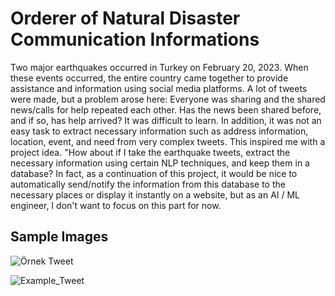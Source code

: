 # Orderer of Natural Disaster Communication Informations
Two major earthquakes occurred in Turkey on February 20, 2023. When these events occurred, the entire country came together to provide assistance and information using social media platforms. 
A lot of tweets were made, but a problem arose here: Everyone was sharing and the shared news/calls for help repeated each other. Has the news been shared before, and if so, has help arrived? It was difficult to learn. 
In addition, it was not an easy task to extract necessary information such as address information, location, event, and need from very complex tweets. This inspired me with a project idea. 
"How about if I take the earthquake tweets, extract the necessary information using certain NLP techniques, and keep them in a database? In fact, as a continuation of this project, 
it would be nice to automatically send/notify the information from this database to the necessary places or display it instantly on a website, but as an AI / ML engineer, I don't want to focus on this part for now.

## Sample Images


![Örnek Tweet](https://github.com/yavuzibr/NLP-Project/assets/91032836/ecc77e05-279f-4742-82f1-c71e9459add4)



![Example_Tweet](https://github.com/yavuzibr/NLP-Project/assets/91032836/9f44e0de-d940-47ee-b9ab-df003c75c5ae)
